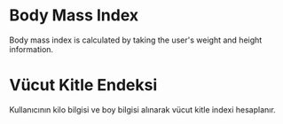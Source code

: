 # Body Mass Index
Body mass index is calculated by taking the user's weight and height information.

# Vücut Kitle Endeksi
Kullanıcının kilo bilgisi ve boy bilgisi alınarak vücut kitle indexi hesaplanır.
